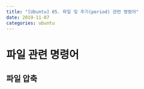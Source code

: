 ```yaml
---
title: "[Ubuntu] 05. 파일 및 주기(period) 관련 명령어"
date: 2019-11-07
categories: ubuntu
---
```


# 파일 관련 명령어

## 파일 압축
